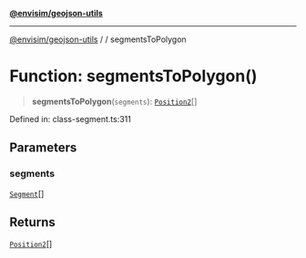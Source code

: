 [**@envisim/geojson-utils**](../../README.md)

---

[@envisim/geojson-utils]() / [](../../README.md) / segmentsToPolygon

# Function: segmentsToPolygon()

> **segmentsToPolygon**(`segments`): [`Position2`](../../geojson/type-aliases/Position2.md)[]

Defined in: class-segment.ts:311

## Parameters

### segments

[`Segment`](../classes/Segment.md)[]

## Returns

[`Position2`](../../geojson/type-aliases/Position2.md)[]
